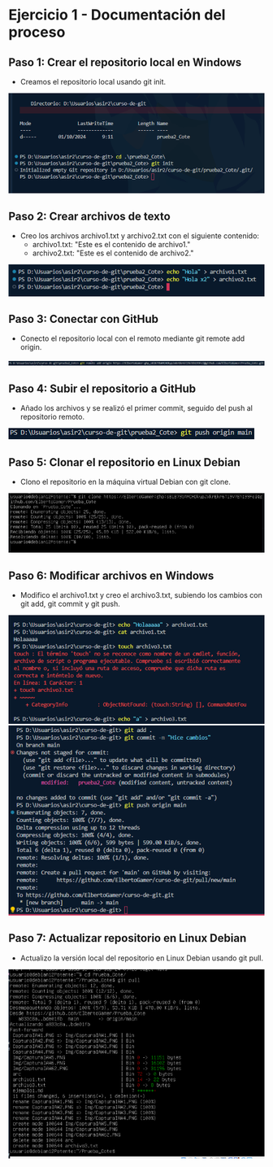 # Ejercicio 1 - Documentación del proceso

## Paso 1: Crear el repositorio local en Windows
- Creamos el repositorio local usando git init.

![Foto repositorio](Img/CapturaIAW1.PNG)

## Paso 2: Crear archivos de texto
- Creo los archivos archivo1.txt y archivo2.txt con el siguiente contenido:
  - archivo1.txt: "Este es el contenido de archivo1."
  - archivo2.txt: "Este es el contenido de archivo2."

![Foto archivos](Img/CapturaIAW2.PNG)

## Paso 3: Conectar con GitHub
- Conecto el repositorio local con el remoto mediante git remote add origin.

![Foto conexión](Img/CapturaIAW3.PNG)

## Paso 4: Subir el repositorio a GitHub
- Añado los archivos y se realizó el primer commit, seguido del push al repositorio remoto.

![Foto subida](Img/CapturaIAW4.PNG)

## Paso 5: Clonar el repositorio en Linux Debian
- Clono el repositorio en la máquina virtual Debian con git clone.

![Foto clon](Img/CapturaIAW5.PNG)

## Paso 6: Modificar archivos en Windows
- Modifico el archivo1.txt y creo el archivo3.txt, subiendo los cambios con git add, git commit y git push.

![Foto cambios](Img/CapturaIAW6.PNG)
![Foto cambios](Img/CapturaIAW62.PNG)

## Paso 7: Actualizar repositorio en Linux Debian
- Actualizo la versión local del repositorio en Linux Debian usando git pull.

![Foto update](Img/CapturaIAW7.PNG)